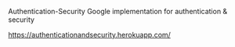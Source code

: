 Authentication-Security
Google implementation for authentication & security

https://authenticationandsecurity.herokuapp.com/
